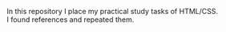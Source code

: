 In this repository I place my practical study tasks of HTML/CSS.<br>
I found references and repeated them.
